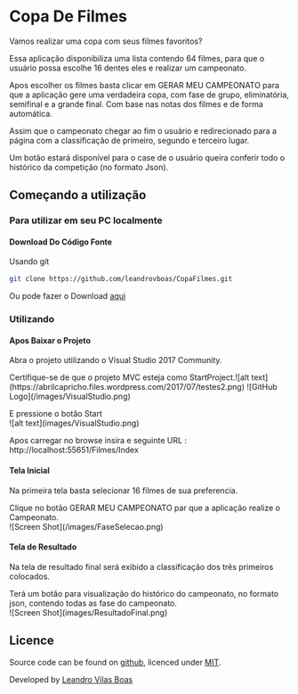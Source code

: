 # Copa De Filmes

Vamos realizar uma copa com seus filmes favoritos?
<p>Essa aplicação disponibiliza uma lista contendo 64 filmes, para que o usuário possa escolhe 16 dentes eles e realizar um campeonato.
<p>Apos escolher os filmes basta clicar em GERAR MEU CAMPEONATO para que a aplicação gere uma verdadeira copa, com fase de grupo, eliminatória, semifinal e a grande final. Com base nas notas dos filmes e de forma automática.
<p>Assim que o campeonato chegar ao fim o usuário e redirecionado para a página com a classificação de primeiro, segundo e terceiro lugar.
<p>Um botão estará disponível para o case de o usuário queira conferir todo o histórico da competição (no formato Json).


## Começando a utilização

### Para utilizar em seu PC localmente

#### Download Do Código Fonte

Usando git

```bash
git clone https://github.com/leandrovboas/CopaFilmes.git
```

Ou pode fazer o Download [aqui](https://github.com/leandrovboas/CopaFilmes/archive/master.zip)


### Utilizando

#### Apos Baixar o Projeto
<p>Abra o projeto utilizando o Visual Studio 2017 Community.
<p>Certifique-se de que o projeto MVC esteja como StartProject.![alt text](https://abrilcapricho.files.wordpress.com/2017/07/testes2.png)
![GitHub Logo](/images/VisualStudio.png)
<p>E pressione o botão Start <br>![alt text](images/VisualStudio.png)
  
<p> Apos carregar no browse insira e seguinte URL : http://localhost:55651/Filmes/Index

#### Tela Inicial
<p>Na primeira tela basta selecionar 16 filmes de sua preferencia.
<p>Clique no botão GERAR MEU CAMPEONATO par que a aplicação realize o Campeonato.<br>
![Screen Shot](/images/FaseSelecao.png)
  
#### Tela de Resultado
<p>Na tela de resultado final será exibido a classificação dos três primeiros colocados.
<p>Terá um botão para visualização do histórico do campeonato, no formato json, contendo todas as fase do campeonato.<br>
![Screen Shot](images/ResultadoFinal.png)

## Licence

Source code can be found on [github](https://github.com/georgeOsdDev/markdown-edit), licenced under [MIT](http://opensource.org/licenses/mit-license.php).

Developed by [Leandro Vilas Boas](https://br.linkedin.com/in/leandro-vilas-boas-55403b2b)
